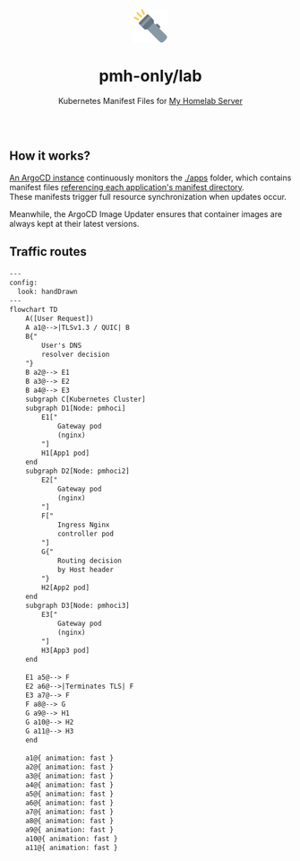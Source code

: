 <div align="center">

<img src="./docs/flashlight.svg" width="60px"/>

# pmh-only/lab
Kubernetes Manifest Files for [My Homelab Server](https://pmh.codes)

<br />
<br />
</div>

## How it works?
[An ArgoCD instance](https://argo.pmh.codes/) continuously monitors the [./apps](https://github.com/pmh-only/lab/tree/main/apps) folder, which contains manifest files [referencing each application's manifest directory](https://argo.pmh.codes/applications/argocd/apps).\
These manifests trigger full resource synchronization when updates occur.

Meanwhile, the ArgoCD Image Updater ensures that container images are always kept at their latest versions.

## Traffic routes
```mermaid
---
config:
  look: handDrawn
---
flowchart TD
    A([User Request])
    A a1@-->|TLSv1.3 / QUIC| B
    B{"
        User's DNS
        resolver decision
    "}
    B a2@--> E1
    B a3@--> E2
    B a4@--> E3
    subgraph C[Kubernetes Cluster]
    subgraph D1[Node: pmhoci]
        E1["
            Gateway pod
            (nginx)
        "]
        H1[App1 pod]
    end
    subgraph D2[Node: pmhoci2]
        E2["
            Gateway pod
            (nginx)
        "]
        F["
            Ingress Nginx
            controller pod
        "]
        G{"
            Routing decision
            by Host header
        "}
        H2[App2 pod]
    end
    subgraph D3[Node: pmhoci3]
        E3["
            Gateway pod
            (nginx)
        "]
        H3[App3 pod]
    end

    E1 a5@--> F
    E2 a6@-->|Terminates TLS| F
    E3 a7@--> F
    F a8@--> G
    G a9@--> H1
    G a10@--> H2
    G a11@--> H3
    end

    a1@{ animation: fast }
    a2@{ animation: fast }
    a3@{ animation: fast }
    a4@{ animation: fast }
    a5@{ animation: fast }
    a6@{ animation: fast }
    a7@{ animation: fast }
    a8@{ animation: fast }
    a9@{ animation: fast }
    a10@{ animation: fast }
    a11@{ animation: fast }
```
